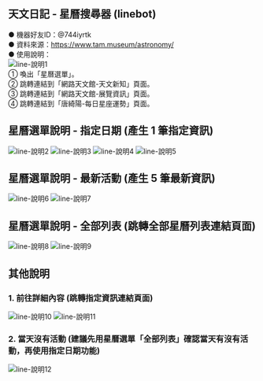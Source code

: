 ## 天文日記 - 星曆搜尋器 (linebot)
● 機器好友ID：@744iyrtk<br>
● 資料來源：https://www.tam.museum/astronomy/<br>
● 使⽤說明：<br>
![line-說明1](https://user-images.githubusercontent.com/90738780/146886726-c349c7aa-d65e-42e4-944e-a0e902eb031d.png)<br>
① 喚出「星曆選單」。<br>
② 跳轉連結到「網路天文館-天文新知」頁面。<br>
③ 跳轉連結到「網路天文館-展覽資訊」頁面。<br>
④ 跳轉連結到「唐綺陽-每日星座運勢」頁面。<br>

## 星曆選單說明 - 指定日期 (產生 1 筆指定資訊)
![line-說明2](https://user-images.githubusercontent.com/90738780/146890632-dc55f3ac-e6d7-436d-8e97-763805cffaf6.png)
![line-說明3](https://user-images.githubusercontent.com/90738780/146892910-8b12b9a2-8e3a-4175-9767-e0f1f1c7bb5d.png)
![line-說明4](https://user-images.githubusercontent.com/90738780/146892442-762292c8-d282-4f57-b3dc-4bceba1daf95.png)
![line-說明5](https://user-images.githubusercontent.com/90738780/146892450-e17e2fbd-cf14-49fa-b626-b776accb08f4.png)

## 星曆選單說明 - 最新活動 (產生 5 筆最新資訊)
![line-說明6](https://user-images.githubusercontent.com/90738780/146892925-3bb11fca-0137-42ea-bc84-fc7f4c306d6d.png)
![line-說明7](https://user-images.githubusercontent.com/90738780/146893568-446bb62b-50fb-4fe5-babd-c57d52dd412e.png)

## 星曆選單說明 - 全部列表 (跳轉全部星曆列表連結頁面)
![line-說明8](https://user-images.githubusercontent.com/90738780/146894404-5daaa313-d78e-41d0-b0bd-71ea0ed3d8bb.png)
![line-說明9](https://user-images.githubusercontent.com/90738780/146894407-3c73dc64-a169-44e4-bcbf-dc697c856056.png)

## 其他說明
### 1. 前往詳細內容 (跳轉指定資訊連結頁面)
![line-說明10](https://user-images.githubusercontent.com/90738780/146895161-14d00324-8d4a-4c30-8c4e-e657e1970eaf.png)
![line-說明11](https://user-images.githubusercontent.com/90738780/146895165-0d684419-0489-482c-8bff-8826e1f871be.png)

### 2. 當天沒有活動 (建議先用星曆選單「全部列表」確認當天有沒有活動，再使用指定日期功能)
![line-說明12](https://user-images.githubusercontent.com/90738780/146896371-338f6099-1e2c-455d-925d-83bc2268abfe.png)



